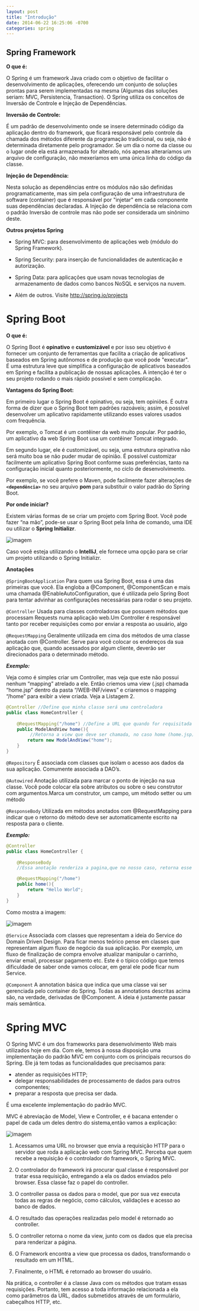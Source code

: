 ```yaml
---
layout: post
title: "Introdução"
date: 2014-06-22 16:25:06 -0700
categories: spring
---
```


## Spring Framework

**O que é:**

O Spring é um framework Java criado com o objetivo de facilitar o desenvolvimento de aplicações, oferecendo um conjunto de soluções prontas para serem implementadas na mesma (Algumas das soluções seriam: MVC, Persistencia, Transaction).
O Spring utiliza os conceitos de Inversão de Controle e Injeção de Dependências.

**Inversão de Controle:** 

É um padrão de desenvolvimento onde se insere determinado código da aplicação dentro do framework, que ficará responsável pelo controle da chamada dos métodos diferente da programação tradicional, ou seja, não é determinada diretamente pelo programador.
Se um dia o nome da classe ou o lugar onde ela está armazenada for alterado, nós apenas alteraríamos um arquivo de configuração, não mexeríamos em uma única linha do código da classe.

**Injeção de Dependência:**

 Nesta solução as dependências entre os módulos não são definidas programaticamente, mas sim pela configuração de uma infraestrutura de software (container) que é responsável por "injetar" em cada componente suas dependências declaradas. A Injeção de dependência se relaciona com o padrão Inversão de controle mas não pode ser considerada um sinônimo deste.

**Outros projetos Spring**

* Spring MVC: para desenvolvimento de aplicações web
(módulo do Spring Framework).

* Spring Security: para inserção de funcionalidades de
autenticação e autorização.

* Spring Data: para aplicações que usam novas tecnologias
de armazenamento de dados como bancos NoSQL e
serviços na nuvem.

* Além de outros. Visite http://spring.io/projects

# Spring Boot

**O que é:**

O Spring Boot é **opinativo** e **customizável** e por isso seu objetivo é fornecer um conjunto de ferramentas que facilita a criação de aplicativos baseados em Spring autônomos e de produção que você pode "executar".  É uma estrutura leve que simplifica a configuração de aplicativos baseados em Spring e facilita a publicação de nossas aplicações. A intenção é ter o seu projeto rodando o mais rápido possível e sem complicação.

**Vantagens do Spring Boot:**

Em primeiro lugar o Spring Boot é opinativo, ou seja, tem opiniões. É outra forma de dizer que o Spring Boot tem padrões razoáveis; assim, é possível desenvolver um aplicativo rapidamente utilizando esses valores usados com frequência.

Por exemplo, o Tomcat é um contêiner da web muito popular. Por padrão, um aplicativo da web Spring Boot usa um contêiner Tomcat integrado.

Em segundo lugar, ele é customizável, ou seja, uma estrutura opinativa não será muito boa se não puder mudar de opinião. É possível customizar facilmente um aplicativo Spring Boot conforme suas preferências, tanto na configuração inicial quanto posteriormente, no ciclo de desenvolvimento.

Por exemplo, se você prefere o Maven, pode facilmente fazer alterações de **`<dependência>`** no seu arquivo **pom** para substituir o valor padrão do Spring Boot.

**Por onde iniciar?** 

Existem várias formas de se criar um projeto com Spring Boot. Você pode fazer “na mão”, pode-se usar o Spring Boot pela linha de comando, uma IDE ou utilizar o **Spring Initializr**.

![imagem](https://cdn-images-1.medium.com/max/1200/1*CV2P0YWxS_skLrLTQOeePA.png)

Caso você esteja utilizando o **IntelliJ**, ele fornece uma opção para se criar um projeto utilizando o Spring Initializr.

**Anotações**

`@SpringBootApplication`
Para quem usa Spring Boot, essa é uma das primeiras que você. Ela engloba a @Component, @ComponentScan e mais uma chamada @EnableAutoConfiguration, que é utilizada pelo Spring Boot para tentar advinhar as configurações necessárias para rodar o seu projeto.

`@Controller`
Usada para classes controladoras que possuem métodos que processam Requests numa aplicação web.Um Controller é responsável tanto por receber requisições como por enviar a resposta ao usuário, algo 

`@RequestMapping`
Geralmente utilizada em cima dos métodos de uma classe anotada com @Controller. Serve para você colocar os endereços da sua aplicação que, quando acessados por algum cliente, deverão ser direcionados para o determinado método.

***Exemplo:***

Veja como é simples criar um Controller, mas veja que este não possui nenhum “mapping” atrelado a ele. Então criemos uma view (.jsp) chamada “home.jsp” dentro da pasta “/WEB-INF/views” e criaremos o mapping “/home” para exibir a view criada. Veja a Listagem 2.

```java
@Controller //Define que minha classe será uma controladora
public class HomeController {
     
    @RequestMapping("/home") //Define a URL que quando for requisitada ira chamar o metodo
    public ModelAndView home(){
         //Retorna a view que deve ser chamada, no caso home (home.jsp) aqui o .jsp é omitido
        return new ModelAndView("home");
    }
} 
```

`@Repository`
É associada com classes que isolam o acesso aos dados da sua aplicação. Comumente associada a DAO’s.

`@Autowired`
Anotação utilizada para marcar o ponto de injeção na sua classe. Você pode colocar ela sobre atributos ou sobre o seu construtor com argumentos.Marca um construtor, um campo, um método setter ou um método 

`@ResponseBody`
Utilizada em métodos anotados com @RequestMapping para indicar que o retorno do método deve ser automaticamente escrito na resposta para o cliente.

***Exemplo:***

```java
@Controller
public class HomeController {
     
    @ResponseBody
    //Essa anotação renderiza a pagina,que no nosso caso, retorna esse texto: Hello World

    @RequestMapping("/home") 
    public home(){
        return "Hello World";
    }
} 
```
Como mostra a imagem:

![imagem](https://docs.microsoft.com/pt-br/outlook/rest/images/java-tutorial/hello-world.png)

`@Service`
Associada com classes que representam a ideia do Service do Domain Driven Design. Para ficar menos teórico pense em classes que representam algum fluxo de negócio da sua aplicação. Por exemplo, um fluxo de finalização de compra envolve atualizar manipular o carrinho, enviar email, processar pagamento etc. Este é o típico código que temos dificuldade de saber onde vamos colocar, em geral ele pode ficar num Service.

`@Component`
A annotation básica que indica que uma classe vai ser gerenciada pelo container do Spring. Todas as annotations descritas acima são, na verdade, derivadas de @Component. A ideia é justamente passar mais semântica.

# Spring MVC

O Spring MVC é um dos frameworks para desenvolvimento Web mais utilizados hoje em dia. Com ele, temos à nossa disposição uma implementação do padrão MVC em conjunto com os principais recursos do Spring.
Ele já tem todas as funcionalidades que precisamos para: 
* atender as requisições HTTP;
* delegar responsabilidades de processamento de dados para outros componentes; 
* preparar a resposta que precisa ser dada.
  
É uma excelente implementação do padrão MVC.
  
MVC é abreviação de Model, View e Controller, e é bacana entender o papel de cada um deles dentro do sistema,então vamos a explicação:

![imagem](http://s3.amazonaws.com/algaworks-blog/wp-content/uploads/Fluxo-do-Spring-MVC.png)

1. Acessamos uma URL no browser que envia a requisição HTTP para o servidor que roda a aplicação web com Spring MVC. Perceba que quem recebe a requisição é o controlador do framework, o Spring MVC.

2. O controlador do framework irá procurar qual classe é responsável por tratar essa requisição, entregando a ela os dados enviados pelo browser. Essa classe faz o papel do controller.

3. O controller passa os dados para o model, que por sua vez executa todas as regras de negócio, como cálculos, validações e acesso ao banco de dados.

4. O resultado das operações realizadas pelo model é retornado ao controller.

5. O controller retorna o nome da view, junto com os dados que ela precisa para renderizar a página.

6. O Framework encontra a view que processa os dados, transformando o resultado em um HTML.

7. Finalmente, o HTML é retornado ao browser do usuário.

Na prática, o controller é a classe Java com os métodos que tratam essas requisições. Portanto, tem acesso a toda informação relacionada a ela como parâmetros da URL, dados submetidos através de um formulário, cabeçalhos HTTP, etc.

